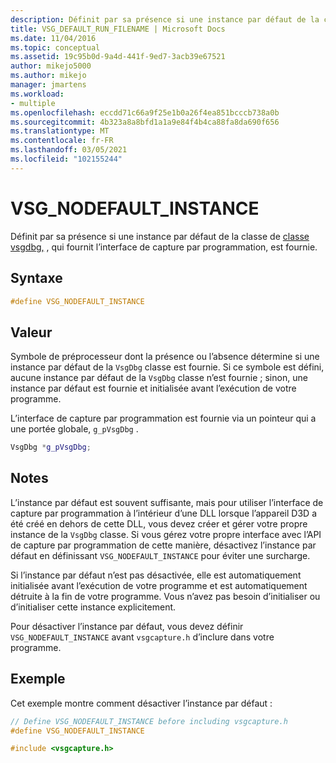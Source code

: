 ```yaml
---
description: Définit par sa présence si une instance par défaut de la classe de classe Vsgdbg,, qui fournit l’interface de capture par programmation, est fournie.
title: VSG_DEFAULT_RUN_FILENAME | Microsoft Docs
ms.date: 11/04/2016
ms.topic: conceptual
ms.assetid: 19c95b0d-9a4d-441f-9ed7-3acb39e67521
author: mikejo5000
ms.author: mikejo
manager: jmartens
ms.workload:
- multiple
ms.openlocfilehash: eccdd71c66a9f25e1b0a26f4ea851bcccb738a0b
ms.sourcegitcommit: 4b323a8a8bfd1a1a9e84f4b4ca88fa8da690f656
ms.translationtype: MT
ms.contentlocale: fr-FR
ms.lasthandoff: 03/05/2021
ms.locfileid: "102155244"
---
```

# <a name="vsg_nodefault_instance"></a>VSG_NODEFAULT_INSTANCE
Définit par sa présence si une instance par défaut de la classe de [classe vsgdbg,](vsgdbg-class.md) , qui fournit l’interface de capture par programmation, est fournie.

## <a name="syntax"></a>Syntaxe

```C++
#define VSG_NODEFAULT_INSTANCE
```

## <a name="value"></a>Valeur
 Symbole de préprocesseur dont la présence ou l’absence détermine si une instance par défaut de la `VsgDbg` classe est fournie. Si ce symbole est défini, aucune instance par défaut de la `VsgDbg` classe n’est fournie ; sinon, une instance par défaut est fournie et initialisée avant l’exécution de votre programme.

 L’interface de capture par programmation est fournie via un pointeur qui a une portée globale, `g_pVsgDbg` .

```cpp
VsgDbg *g_pVsgDbg;
```

## <a name="remarks"></a>Notes
 L’instance par défaut est souvent suffisante, mais pour utiliser l’interface de capture par programmation à l’intérieur d’une DLL lorsque l’appareil D3D a été créé en dehors de cette DLL, vous devez créer et gérer votre propre instance de la `VsgDbg` classe. Si vous gérez votre propre interface avec l’API de capture par programmation de cette manière, désactivez l’instance par défaut en définissant `VSG_NODEFAULT_INSTANCE` pour éviter une surcharge.

 Si l’instance par défaut n’est pas désactivée, elle est automatiquement initialisée avant l’exécution de votre programme et est automatiquement détruite à la fin de votre programme. Vous n’avez pas besoin d’initialiser ou d’initialiser cette instance explicitement.

 Pour désactiver l’instance par défaut, vous devez définir `VSG_NODEFAULT_INSTANCE` avant `vsgcapture.h` d’inclure dans votre programme.

## <a name="example"></a>Exemple
 Cet exemple montre comment désactiver l’instance par défaut :

```cpp
// Define VSG_NODEFAULT_INSTANCE before including vsgcapture.h
#define VSG_NODEFAULT_INSTANCE

#include <vsgcapture.h>
```
